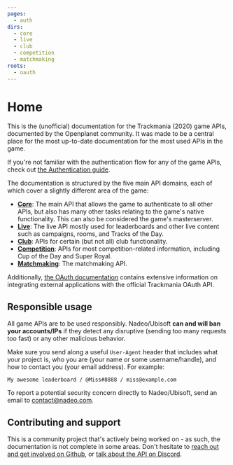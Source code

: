 ```yaml
---
pages:
  - auth
dirs:
  - core
  - live
  - club
  - competition
  - matchmaking
roots:
  - oauth
---
```


# Home
This is the (unofficial) documentation for the Trackmania (2020) game APIs, documented by the Openplanet community. It was made to be a central place for the most up-to-date documentation for the most used APIs in the game.

If you're not familiar with the authentication flow for any of the game APIs, check out [the Authentication guide](/auth).

The documentation is structured by the five main API domains, each of which cover a slightly different area of the game:

* [**Core**](/core): The main API that allows the game to authenticate to all other APIs, but also has many other tasks relating to the game's native functionality. This can also be considered the game's masterserver.
* [**Live**](/live): The live API mostly used for leaderboards and other live content such as campaigns, rooms, and Tracks of the Day.
* [**Club**](/club): APIs for certain (but not all) club functionality.
* [**Competition**](/competition): APIs for most competition-related information, including Cup of the Day and Super Royal.
* [**Matchmaking**](/matchmaking): The matchmaking API.

Additionally, [the OAuth documentation](/oauth/summary) contains extensive information on integrating external applications with the official Trackmania OAuth API.

## Responsible usage
All game APIs are to be used responsibly. Nadeo/Ubisoft **can and will ban your accounts/IPs** if they detect any disruptive (sending too many requests too fast) or any other malicious behavior.

Make sure you send along a useful `User-Agent` header that includes what your project is, who you are (your name or some username/handle), and how to contact you (your email address). For example:

```plain
My awesome leaderboard / @Miss#8888 / miss@example.com
```

To report a potential security concern directly to Nadeo/Ubisoft, send an email to <contact@nadeo.com>.

## Contributing and support
This is a community project that's actively being worked on - as such, the documentation is not complete in some areas. Don't hesitate to [reach out and get involved on Github](https://github.com/openplanet-nl/nadeoapi-docs), or [talk about the API on Discord](https://openplanet.dev/link/discord).
